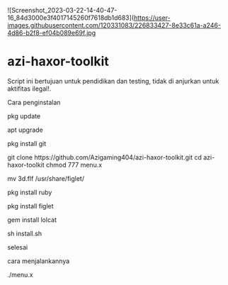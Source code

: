 ![Screenshot_2023-03-22-14-40-47-16_84d3000e3f4017145260f7618db1d683](https://user-images.githubusercontent.com/120331083/226833427-8e33c61a-a246-4d86-b2f8-ef04b089e69f.jpg



# azi-haxor-toolkit

Script ini bertujuan untuk pendidikan dan testing, tidak di anjurkan untuk aktifitas ilegal!.

Cara penginstalan

<p>pkg update</p>
<p>apt upgrade</p>
<p>pkg install git</p>
git clone https://github.com/Azigaming404/azi-haxor-toolkit.git
cd azi-haxor-toolkit
chmod 777 menu.x
<p>mv 3d.flf /usr/share/figlet/ </p>
<p>pkg install ruby</p>
<p>pkg install figlet</p>
<p>gem install lolcat </p>
<p>sh install.sh</p>
<p>selesai</p>

<p>cara menjalankannya</p>

./menu.x
